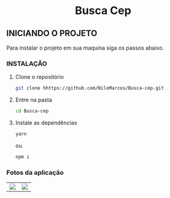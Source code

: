   <h1 align="center">Busca Cep</h1>

<!-- Getting Started -->
## INICIANDO O PROJETO

Para instalar o projeto em sua maquina siga os passos abaixo.

### INSTALAÇÃO

1. Clone o repositório

   ```sh
   git clone hhttps://github.com/NiloMarcos/Busca-cep.git
   ```

2. Entre na pasta

   ```sh
   cd Busca-cep
   ```

3. Instale as dependências

   ```sh
   yarn
   ```

   ou

   ```sh
   npm i

### Fotos da aplicação

<p align="center">
<table  style="border: none">
  <tr>
    <td>
      <img src="src/assets/BuscaCep2.png">
    </td>
    <td>
      <img src="src/assets/BuscaCep1.png">
    </td>
  </tr>
</table>
</p>
